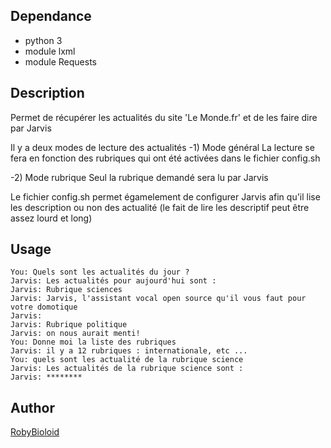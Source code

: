 ## Dependance
- python 3
- module lxml
- module Requests

## Description
Permet de récupérer les actualités du site 'Le Monde.fr' et de les faire dire par Jarvis

Il y a deux modes de lecture des actualités
 -1) Mode général
La lecture se fera en fonction des rubriques qui ont été activées dans le fichier config.sh

 -2) Mode rubrique
Seul la rubrique demandé sera lu par Jarvis


Le fichier config.sh permet égamelement de configurer Jarvis afin qu'il lise les description ou non des actualité
(le fait de lire les descriptif peut être assez lourd et long)

## Usage
```
You: Quels sont les actualités du jour ?
Jarvis: Les actualités pour aujourd'hui sont :
Jarvis: Rubrique sciences
Jarvis: Jarvis, l'assistant vocal open source qu'il vous faut pour votre domotique
Jarvis:
Jarvis: Rubrique politique
Jarvis: on nous aurait menti!
You: Donne moi la liste des rubriques
Jarvis: il y a 12 rubriques : internationale, etc ...
You: quels sont les actualité de la rubrique science
Jarvis: Les actualités de la rubrique science sont :
Jarvis: ********

```

## Author
[RobyBioloid](https://github.com/RobyBioloid/jarvis-leMonde)
